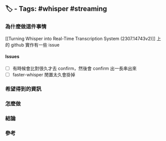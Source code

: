 ## 🏷️ - Tags: #whisper #streaming

### 為什麼做這件事情
[[Turning Whisper into Real-Time Transcription System (2307.14743v2)]] 上的 github 實作有一些 issue
#### Issues
- [ ] 有時候會比對很久才去 confirm，然後會 confirm 出一長串出來
- [ ] faster-whisper 閒置太久會掛掉
### 希望得到的資訊
### 怎麼做
### 結論
### 參考
